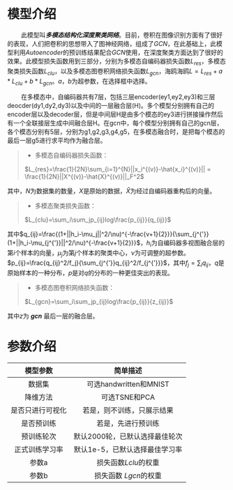 # 模型介绍
&nbsp;&nbsp;&nbsp;&nbsp;&nbsp;&nbsp;&nbsp;&nbsp;此模型叫***多模态结构化深度聚类网络***。目前，卷积在图像识别方面有了很好的表现，人们把卷积的思想带入了图神经网络，组成了*GCN*，在此基础上，此模型利用*Autoencoder*的预训练结果配合*GCN*使用，在深度聚类方面达到了很好的效果。此模型损失函数用到三部分，分别为多模态自编码器损失函数$L_{res}$，多模态聚类损失函数$L_{clu}$，以及多模态图卷积网络损失函数$L_{gcn}$，海鸥海鸥$L=L_{res} + a*L_{clu} + b*L_{gcn}$。$a，b$为超参数，在选择框中选择。

&nbsp;&nbsp;&nbsp;&nbsp;&nbsp;&nbsp;&nbsp;&nbsp;在多模态中，自编码器共有7层，包括三层encoder(ey1,ey2,ey3)和三层deocder(dy1,dy2,dy3)以及中间的一层融合层(H)。多个模型分别拥有自己的encoder层以及decoder层，但是中间层H是由多个模态的ey3进行拼接操作然后有一个全联接层生成中间融合层H。在gcn中，每个模型分别拥有自己的gcn层，各个模态分别有5层，分别为g1,g2,g3,g4,g5，在多模态融合时，是把每个模态的最后一层g5进行求平均作为融合层。
> * 多模态自编码器损失函数： 
> 
> $L_{res}=\frac{1}{2N}\sum_{i=1}^{N}||x_i^{(v)}-\hat{x_i}^{(v)}|| = \frac{1}{2N}||X^{(v)}-\hat{X}^{(v)}||_F^2$

其中，$N$为数据集的数量，$X$是原始的数据，$\hat{X}$为经过自编码器重构后的向量。
> * 多模态聚类损失函数：
> 
> $L_{clu}=\sum_i\sum_jp_{ij}log\frac{p_{ij}}{q_{ij}}$

其中$q_{ij}=\frac{(1+||h_i-\mu_j||^2/\nu)^{-\frac{v+1}{2}}}{\sum_{j^{'}}(1+||h_i-\mu_{j^{'}}||^2/\nu)^{-\frac{v+1}{2}}}$，$h_i$为自编码器多视图融合层的第$i$个样本的向量，$\mu_j$为第$j$个样本的聚类中心，$\nu$为可调整的超参数。$p_{ij}=\frac{q_{ij}^2/f_j}{\sum_{j^{'}}q_{ij}^2/f_{j^{'}}}$，其中$f_j=\sum_iq_{ij}$，$q$是原始样本的一种分布，$p$是对$q$的分布的一种更佳突出的表现。
> * 多模态图卷积网络损失函数：
> 
> $L_{gcn}=\sum_i\sum_jp_{ij}log\frac{p_{ij}}{z_{ij}}$

其中$z$为 ***gcn*** 最后一层的融合层。


# 参数介绍
| 模型参数 | 简单描述 |
| :----: | :----: |
| 数据集| 可选handwritten和MNIST |
| 降维方法 | 可选TSNE和PCA|
| 是否只进行可视化 | 若是，则不训练，只展示结果 |
| 是否预训练 | 若是，先进行预训练|
| 预训练轮次 | 默认2000轮，已默认选择最佳轮次 |
| 正式训练学习率 | 默认1e-5，已默认选择最佳学习率|
| 参数a|损失函数$Lclu$的权重|
| 参数b | 损失函数 $Lgcn$的权重 |
